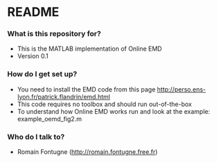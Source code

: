 # README #


### What is this repository for? ###

* This is the MATLAB implementation of Online EMD
* Version 0.1


### How do I get set up? ###

* You need to install the EMD code from this page http://perso.ens-lyon.fr/patrick.flandrin/emd.html
* This code requires no toolbox and should run out-of-the-box
* To understand how Online EMD works run and look at the example: example_oemd_fig2.m

### Who do I talk to? ###

* Romain Fontugne (http://romain.fontugne.free.fr)